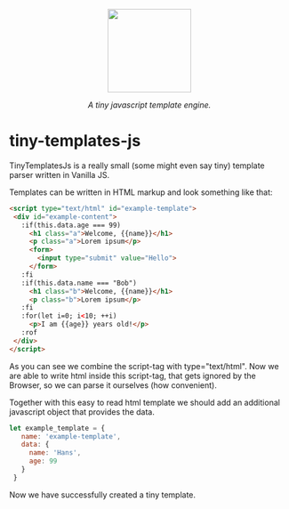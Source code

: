 <p align="center">
 <img width="150" src="https://rick.cogley.info/img/html5-css3-js-logo.png">
</p>
<p align="center"><i>A tiny javascript template engine.</i></p>

<h1>tiny-templates-js</h1>

<p>TinyTemplatesJs is a really small (some might even say tiny) template parser written in Vanilla JS.</p>

<p>Templates can be written in HTML markup and look something like that:</p>

``` html
<script type="text/html" id="example-template">
 <div id="example-content"> 
   :if(this.data.age === 99)
     <h1 class="a">Welcome, {{name}}</h1>
     <p class="a">Lorem ipsum</p>
     <form>
       <input type="submit" value="Hello">
     </form>
   :fi
   :if(this.data.name === "Bob")
     <h1 class="b">Welcome, {{name}}</h1>
     <p class="b">Lorem ipsum</p>
   :fi
   :for(let i=0; i<10; ++i)
     <p>I am {{age}} years old!</p>
   :rof
 </div>
</script>
```

<p>As you can see we combine the script-tag with type="text/html". Now we are able to write html inside this script-tag,
that gets ignored by the Browser, so we can parse it ourselves (how convenient).</p>

<p>Together with this easy to read html template we should add an additional javascript object that provides the data.</p>

``` js
let example_template = {
   name: 'example-template',
   data: {
     name: 'Hans',
     age: 99
   }
 }
```
Now we have successfully created a tiny template. 
